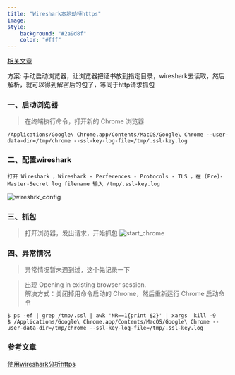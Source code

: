 ```yaml
---
title: "Wireshark本地劫持https"
image: 
style:
    background: "#2a9d8f"
    color: "#fff"
---
```


[相关文章](https://www.jianshu.com/p/b3cc1299e03e)

方案: 手动启动浏览器，让浏览器把证书放到指定目录，wireshark去读取，然后解析，就可以得到解密后的包了，等同于http请求抓包

### 一、启动浏览器
> 在终端执行命令，打开新的 Chrome 浏览器
```
/Applications/Google\ Chrome.app/Contents/MacOS/Google\ Chrome --user-data-dir=/tmp/chrome --ssl-key-log-file=/tmp/.ssl-key.log
```

### 二、配置wireshark
```
打开 Wireshark ，Wireshark - Perferences - Protocols - TLS ，在 (Pre)-Master-Secret log filename 输入 /tmp/.ssl-key.log
```
![wireshrk_config](/image/wireshrk_config.png)

### 三、抓包
> 打开浏览器，发出请求，开始抓包
![start_chrome](/image/start_chrome.png)

### 四、异常情况
> 异常情况暂未遇到过，这个先记录一下

> 出现 Opening in existing browser session. \
> 解决方式：关闭掉用命令启动的 Chrome，然后重新运行 Chrome 启动命令

```
$ ps -ef | grep /tmp/.ssl | awk 'NR==1{print $2}' | xargs  kill -9
$ /Applications/Google\ Chrome.app/Contents/MacOS/Google\ Chrome --user-data-dir=/tmp/chrome --ssl-key-log-file=/tmp/.ssl-key.log
```

### 参考文章
[使用wireshark分析https](https://blog.gfkui.com/2018/03/30/%E4%BD%BF%E7%94%A8wireshark%E5%88%86%E6%9E%90https/index.html)